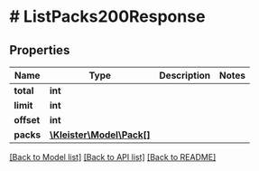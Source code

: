 # # ListPacks200Response

## Properties

Name | Type | Description | Notes
------------ | ------------- | ------------- | -------------
**total** | **int** |  |
**limit** | **int** |  |
**offset** | **int** |  |
**packs** | [**\Kleister\Model\Pack[]**](Pack.md) |  |

[[Back to Model list]](../../README.md#models) [[Back to API list]](../../README.md#endpoints) [[Back to README]](../../README.md)
